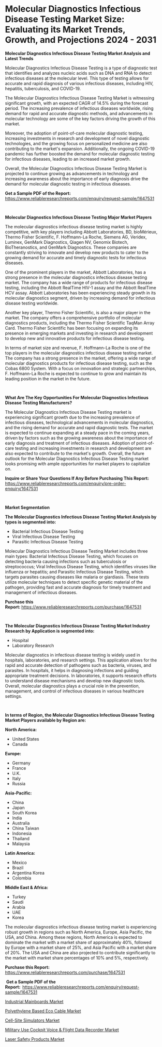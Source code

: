 <p><h1>Molecular Diagnostics Infectious Disease Testing Market Size: Evaluating its Market Trends, Growth, and Projections 2024 - 2031</h1></p><p><strong>Molecular Diagnostics Infectious Disease Testing Market Analysis and Latest Trends</strong></p>
<p><p>Molecular Diagnostics Infectious Disease Testing is a type of diagnostic test that identifies and analyzes nucleic acids such as DNA and RNA to detect infectious diseases at the molecular level. This type of testing allows for accurate and rapid diagnosis of various infectious diseases, including HIV, hepatitis, tuberculosis, and COVID-19.</p><p>The Molecular Diagnostics Infectious Disease Testing Market is witnessing significant growth, with an expected CAGR of 14.5% during the forecast period. The increasing prevalence of infectious diseases worldwide, rising demand for rapid and accurate diagnostic methods, and advancements in molecular technology are some of the key factors driving the growth of this market.</p><p>Moreover, the adoption of point-of-care molecular diagnostic testing, increasing investments in research and development of novel diagnostic technologies, and the growing focus on personalized medicine are also contributing to the market's expansion. Additionally, the ongoing COVID-19 pandemic has further boosted the demand for molecular diagnostic testing for infectious diseases, leading to an increased market growth.</p><p>Overall, the Molecular Diagnostics Infectious Disease Testing Market is projected to continue growing as advancements in technology and increasing awareness about the importance of early diagnosis drive the demand for molecular diagnostic testing in infectious diseases.</p></p>
<p><strong>Get a Sample PDF of the Report:&nbsp;</strong> <a href="https://www.reliableresearchreports.com/enquiry/request-sample/1647531">https://www.reliableresearchreports.com/enquiry/request-sample/1647531</a></p>
<p>&nbsp;</p>
<p><strong>Molecular Diagnostics Infectious Disease Testing Major Market Players</strong></p>
<p><p>The molecular diagnostics infectious disease testing market is highly competitive, with key players including Abbott Laboratories, BD, bioMérieux, Thermo Fisher Scientific, F. Hoffmann-La Roche, Siemens AG, Veridex, Luminex, GenMark Diagnostics, Qiagen NV, Genomix Biotech, BioTheranostics, and GenMark Diagnostics. These companies are constantly striving to innovate and develop new products to cater to the growing demand for accurate and timely diagnostic tests for infectious diseases.</p><p>One of the prominent players in the market, Abbott Laboratories, has a strong presence in the molecular diagnostics infectious disease testing market. The company has a wide range of products for infectious disease testing, including the Abbott RealTime HIV-1 assay and the Abbott RealTime HCV assay. Abbott Laboratories has been experiencing steady growth in its molecular diagnostics segment, driven by increasing demand for infectious disease testing worldwide.</p><p>Another key player, Thermo Fisher Scientific, is also a major player in the market. The company offers a comprehensive portfolio of molecular diagnostics products, including the Thermo Fisher Scientific TaqMan Array Card. Thermo Fisher Scientific has been focusing on expanding its presence in emerging markets and investing in research and development to develop new and innovative products for infectious disease testing.</p><p>In terms of market size and revenue, F. Hoffmann-La Roche is one of the top players in the molecular diagnostics infectious disease testing market. The company has a strong presence in the market, offering a wide range of molecular diagnostics products for infectious disease testing, such as the Cobas 6800 System. With a focus on innovation and strategic partnerships, F. Hoffmann-La Roche is expected to continue to grow and maintain its leading position in the market in the future.</p></p>
<p>&nbsp;</p>
<p><strong>What Are The Key Opportunities For Molecular Diagnostics Infectious Disease Testing Manufacturers?</strong></p>
<p><p>The Molecular Diagnostics Infectious Disease Testing market is experiencing significant growth due to the increasing prevalence of infectious diseases, technological advancements in molecular diagnostics, and the rising demand for accurate and rapid diagnostic tests. The market is expected to continue expanding at a steady pace in the coming years, driven by factors such as the growing awareness about the importance of early diagnosis and treatment of infectious diseases. Adoption of point-of-care testing and increasing investments in research and development are also expected to contribute to the market's growth. Overall, the future outlook for the Molecular Diagnostics Infectious Disease Testing market looks promising with ample opportunities for market players to capitalize on.</p></p>
<p><strong>Inquire or Share Your Questions If Any Before Purchasing This Report:</strong> <a href="https://www.reliableresearchreports.com/enquiry/pre-order-enquiry/1647531">https://www.reliableresearchreports.com/enquiry/pre-order-enquiry/1647531</a></p>
<p>&nbsp;</p>
<p><strong>Market Segmentation</strong></p>
<p><strong>The Molecular Diagnostics Infectious Disease Testing Market Analysis by types is segmented into:</strong></p>
<p><ul><li>Bacterial Infectious Disease Testing</li><li>Viral Infectious Disease Testing</li><li>Parasitic Infectious Disease Testing</li></ul></p>
<p><p>Molecular Diagnostics Infectious Disease Testing Market includes three main types: Bacterial Infectious Disease Testing, which focuses on detecting bacteria causing infections such as tuberculosis or streptococcus; Viral Infectious Disease Testing, which identifies viruses like influenza or hepatitis; and Parasitic Infectious Disease Testing, which targets parasites causing diseases like malaria or giardiasis. These tests utilize molecular techniques to detect specific genetic material of the pathogen, providing fast and accurate diagnosis for timely treatment and management of infectious diseases.</p></p>
<p><strong>Purchase this Report:&nbsp;</strong><a href="https://www.reliableresearchreports.com/purchase/1647531">https://www.reliableresearchreports.com/purchase/1647531</a></p>
<p>&nbsp;</p>
<p><strong>The Molecular Diagnostics Infectious Disease Testing Market Industry Research by Application is segmented into:</strong></p>
<p><ul><li>Hospital</li><li>Laboratory Research</li></ul></p>
<p><p>Molecular diagnostics in infectious disease testing is widely used in hospitals, laboratories, and research settings. This application allows for the rapid and accurate detection of pathogens such as bacteria, viruses, and parasites. In hospitals, it helps in diagnosing infections and guiding appropriate treatment decisions. In laboratories, it supports research efforts to understand disease mechanisms and develop new diagnostic tools. Overall, molecular diagnostics plays a crucial role in the prevention, management, and control of infectious diseases in various healthcare settings.</p></p>
<p>&nbsp;</p>
<p><strong>In terms of Region, the Molecular Diagnostics Infectious Disease Testing Market Players available by Region are:</strong></p>
<p>
    <p> <strong> North America: </strong>
        <ul>
            <li>United States</li>
            <li>Canada</li>
        </ul>
        </p> 
    <p> <strong> Europe: </strong>
        <ul>
            <li>Germany</li>
            <li>France</li>
            <li>U.K.</li>
            <li>Italy</li>
            <li>Russia</li>
        </ul>
        </p> 
    <p> <strong> Asia-Pacific: </strong>
        <ul>
            <li>China</li>
            <li>Japan</li>
            <li>South Korea</li>
            <li>India</li>
            <li>Australia</li>
            <li>China Taiwan</li>
            <li>Indonesia</li>
            <li>Thailand</li>
            <li>Malaysia</li>
        </ul>
        </p> 
    <p> <strong> Latin America: </strong>
        <ul>
            <li>Mexico</li>
            <li>Brazil</li>
            <li>Argentina Korea</li>
            <li>Colombia</li>
        </ul>
        </p> 
    <p> <strong> Middle East & Africa: </strong>
        <ul>
            <li>Turkey</li>
            <li>Saudi</li>
            <li>Arabia</li>
            <li>UAE</li>
            <li>Korea</li>
        </ul>
    </p>
    </p>
<p><p>The molecular diagnostics infectious disease testing market is experiencing robust growth in regions such as North America, Europe, Asia Pacific, the USA, and China. Among these regions, North America is expected to dominate the market with a market share of approximately 40%, followed by Europe with a market share of 25%, and Asia Pacific with a market share of 20%. The USA and China are also projected to contribute significantly to the market with market share percentages of 10% and 5%, respectively.</p></p>
<p><strong>Purchase this Report: </strong><a href="https://www.reliableresearchreports.com/purchase/1647531">https://www.reliableresearchreports.com/purchase/1647531</a></p>
<p>&nbsp;<strong>Get a Sample PDF of the Report:&nbsp;&nbsp;</strong><a href="https://www.reliableresearchreports.com/enquiry/request-sample/1647531">https://www.reliableresearchreports.com/enquiry/request-sample/1647531</a></p>
<p><strong></strong></p>
<p><p><a href="https://view.publitas.com/reportprime-1/industrial-mainboards-market-size-global-industry-overview-market-segmentation-and-forecast-2024-to-2031/">Industrial Mainboards Market</a></p><p><a href="https://glittery-fuchsia-86a.notion.site/Polyethylene-Based-Eco-Cable-Market-Offers-Provide-Insightful-Data-for-the-Time-Period-from-2024-to--267de03e2f2c41f78b3d4a420fa0348c">Polyethylene Based Eco Cable Market</a></p><p><a href="https://acidic-farm-354.notion.site/Decoding-the-Cell-Site-Simulators-Market-A-Deep-Dive-into-the-Latest-Market-Trends-Market-Segmenta-04036db289424e36ab962dbec718f5d7">Cell-Site Simulators Market</a></p><p><a href="https://acidic-farm-354.notion.site/Military-Use-Cockpit-Voice-Flight-Data-Recorder-Market-Research-Report-Provides-Critical-Insights--2cf89cc8f70b4d778daaed2f383654f0">Military Use Cockpit Voice & Flight Data Recorder Market</a></p><p><a href="https://view.publitas.com/reportprime-1/laser-safety-products-market-with-the-goal-of-estimating-the-market-size-and-future-growth-potential-of-various-market-segments-based-on-component-applications-end-user-and-region/">Laser Safety Products Market</a></p></p>